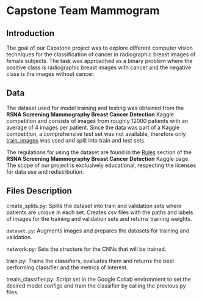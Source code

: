 # Capstone Team Mammogram

## Introduction

The goal of our Capstone project was to explore different computer vision techniques for the classification of cancer in radiographic breast images of female subjects. The task was approached as a binary problem where the positive class is radiographic breast images with cancer and the negative class is the images without cancer. 

## Data


The dataset used for model training and testing was obtained from the **RSNA Screening Mammography Breast Cancer Detection** Kaggle competition and consists of images from roughly 12000 patients with an average of 4 images per patient. Since the data was part of a Kaggle competition, a comprehensive test set was not available, therefore only [train_images](https://www.kaggle.com/competitions/rsna-breast-cancer-detection/data?select=train_images) was used and split into train and test sets.


The regulations for using the dataset are found in the [Rules](https://www.kaggle.com/competitions/rsna-breast-cancer-detection/rules) section of the **RSNA Screening Mammography Breast Cancer Detection** Kaggle page. The scope of our project is exclusively educational, respecting the licenses for data use and redistribution.


## Files Description

create_splits.py: Splits the dataset into train and validation sets where patients are unique in each set. Creates csv files with the paths and labels of images for the training and validation sets and returns training weights.


`dataset.py`: Augments images and prepares the datasets for training and validation.


network.py: Sets the structure for the CNNs that will be trained. 


train.py: Trains the classifiers, evaluates them and returns the best performing classifier and the metrics of interest. 


treain_classifier.py: Script set in the Google Collab environment to set the desired model configs and train the classifier by calling the previous py files. 
